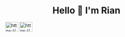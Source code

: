 <h1 align="center">
  Hello 👋 I'm Rian 
</h1>

<a href="https://linkedin.com/in/https://www.linkedin.com/in/rian-luis-mabait-a1044626b/" target="blank"><img align="center" src="https://raw.githubusercontent.com/rahuldkjain/github-profile-readme-generator/master/src/images/icons/Social/linked-in-alt.svg" alt="https://www.linkedin.com/in/rian-luis-mabait-a1044626b/" height="30" width="40" /></a>
<a href="https://fb.com/https://www.facebook.com/rianluisx" target="blank"><img align="center" src="https://raw.githubusercontent.com/rahuldkjain/github-profile-readme-generator/master/src/images/icons/Social/facebook.svg" alt="https://www.facebook.com/rianluisx" height="30" width="40" /></a>
</p>


